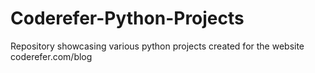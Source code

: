 # Coderefer-Python-Projects
Repository showcasing various python projects created for the website coderefer.com/blog
